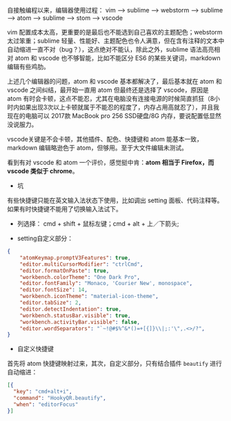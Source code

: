 自接触编程以来，编辑器使用过程： vim --> sublime --> webstorm --> sublime --> atom --> sublime --> stom --> vscode   

vim 配置成本太高，更重要的是最后也不能选到自己喜欢的主题配色；webstorm 太过笨重；sublime 轻量、性能好、主题配色也令人满意，但在含有注释的文本中自动缩进一直不对（bug？），这点绝对不能认，除此之外，sublime 语法高亮相对 atom 和 vscode 也不够智能，比如不能区分 ES6 的某些关键词，markdown编辑有些鸡肋。   

上述几个编辑器的问题，atom 和 vscode 基本都解决了，最后基本就在 atom 和 vscode 之间纠结，最开始一直用 atom 但最终还是选择了 vscode，原因是 atom 有时会卡顿，这点不能忍，尤其在电脑没有连接电源的时候简直抓狂（8小时内如果出现3次以上卡顿就属于不能忍的程度了，内存占用高就忍了），并且我现在的电脑可以 2017款 MacBook pro 256 SSD硬盘/8G 内存，要说配置低显然没说服力。   

vscode关键是不会卡顿，其他插件、配色、快捷键和 atom 能基本一致，markdown 编辑略逊色于 atom，但够用。至于大文件编辑未测试。   

看到有对 vscode 和 atom 一个评价，感觉挺中肯：**atom 相当于 Firefox，而 vscode 类似于 chrome**。   

- 坑  

有些快捷键只能在英文输入法状态下使用，比如调出 setting 面板、代码注释等。如果有时快捷键不能用了切换输入法试下。

- 列选择： cmd + shift + 鼠标左键；cmd + alt + 上／下箭头;

- setting自定义部分：   

```json
{
    "atomKeymap.promptV3Features": true,
    "editor.multiCursorModifier": "ctrlCmd",
    "editor.formatOnPaste": true,
    "workbench.colorTheme": "One Dark Pro",
    "editor.fontFamily": "Monaco, 'Courier New', monospace",
    "editor.fontSize": 14,
    "workbench.iconTheme": "material-icon-theme",
    "editor.tabSize": 2,
    "editor.detectIndentation": true,
    "workbench.statusBar.visible": true,
    "workbench.activityBar.visible": false,
    "editor.wordSeparators": "`~!@#$%^&*()=+[{]}\\|;:'\",.<>/?",
}
```

- 自定义快捷键   

首先将 atom 快捷键映射过来，其次，自定义部分，只有结合插件 `beautify` 进行自动缩进：   

```json
[{
  "key": "cmd+alt+i",
  "command": "HookyQR.beautify",
  "when": "editorFocus"
}]
```